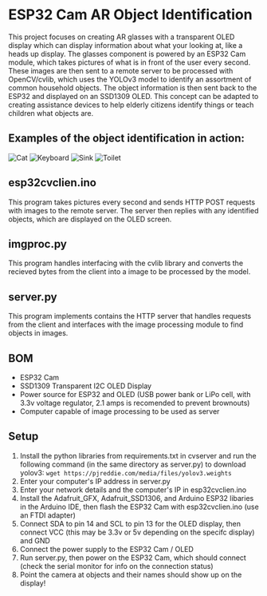 # ESP32 Cam AR Object Identification
This project focuses on creating AR glasses with a transparent OLED display which can display information about what your looking at, like a heads up display. The glasses component is powered by an ESP32 Cam module, which takes pictures of what is in front of the user every second. These images are then sent to a remote server to be processed with OpenCV/cvlib, which uses the YOLOv3 model to identify an assortment of common household objects. The object information is then sent back to the ESP32 and displayed on an SSD1309 OLED. This concept can be adapted to creating assistance devices to help elderly citizens identify things or teach children what objects are.


## Examples of the object identification in action:
![Cat](images/cat.jpg)
![Keyboard](images/keyboard.jpg)
![Sink](images/sink.jpg)
![Toilet](images/toilet.jpg)

## esp32cvclien.ino
This program takes pictures every second and sends HTTP POST requests with images to the remote server. The server then replies with any identified objects, which are displayed on the OLED screen.

## imgproc.py
This program handles interfacing with the cvlib library and converts the recieved bytes from the client into a image to be processed by the model.

## server.py
This program implements contains the HTTP server that handles requests from the client and interfaces with the image processing module to find objects in images.

## BOM
- ESP32 Cam
- SSD1309 Transparent I2C OLED Display
- Power source for ESP32 and OLED (USB power bank or LiPo cell, with 3.3v voltage regulator, 2.1 amps is recomended to prevent brownouts)
- Computer capable of image processing to be used as server

## Setup 
1. Install the python libraries from requirements.txt in cvserver and run the following command (in the same directory as server.py) to download yolov3: `wget https://pjreddie.com/media/files/yolov3.weights`
2. Enter your computer's IP address in server.py
3. Enter your network details and the computer's IP in esp32cvclien.ino
4. Install the Adafruit_GFX, Adafruit_SSD1306, and Arduino ESP32 libaries in the Arduino IDE, then flash the ESP32 Cam with esp32cvclien.ino (use an FTDI adapter)
5. Connect SDA to pin 14 and SCL to pin 13 for the OLED display, then connect VCC (this may be 3.3v or 5v depending on the specifc display) and GND 
6. Connect the power supply to the ESP32 Cam / OLED
7. Run server.py, then power on the ESP32 Cam, which should connect (check the serial monitor for info on the connection status)
8. Point the camera at objects and their names should show up on the display!
